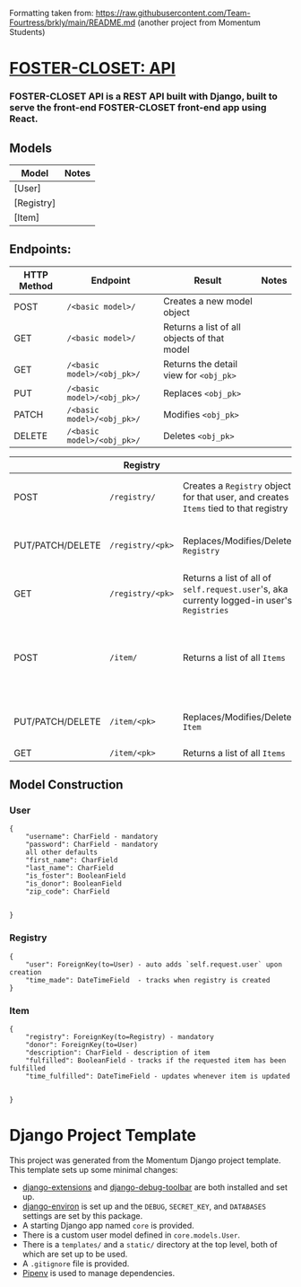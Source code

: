 
Formatting taken from: https://raw.githubusercontent.com/Team-Fourtress/brkly/main/README.md
(another project from Momentum Students)

# [FOSTER-CLOSET: API](https://foster-closet.herokuapp.com)

### FOSTER-CLOSET API is a REST API built with Django, built to serve the front-end FOSTER-CLOSET front-end app using React.


## Models
| Model | Notes |
| ----- | ----- |
| [User]
| [Registry]
| [Item]


## Endpoints: 
| HTTP Method | Endpoint | Result | Notes |
| ----------- | -------- | -------| ----- |
| POST | `/<basic model>/` | Creates a new model object |  |
| GET | `/<basic model>/` | Returns a list of all objects of that model |  |
| GET | `/<basic model>/<obj_pk>/` | Returns the detail view for `<obj_pk>` |  |
| PUT | `/<basic model>/<obj_pk>/` | Replaces `<obj_pk>` |  |
| PATCH | `/<basic model>/<obj_pk>/` | Modifies `<obj_pk>` |  |
| DELETE | `/<basic model>/<obj_pk>/` | Deletes `<obj_pk>` |  |




|      | Registry |          |          |
| -------- | -------- | -------- | -------- |
| POST | `/registry/` | Creates a `Registry` object for that user, and creates `Items` tied to that registry | Requires a foster-family login|
| PUT/PATCH/DELETE | `/registry/<pk>` | Replaces/Modifies/Deletes `Registry` | Requires login with associated user  |
| GET | `/registry/<pk>` | Returns a list of all of `self.request.user`'s, aka currenty logged-in user's `Registries` | Requires login with associated user  |
| POST | `/item/` | Returns a list of all `Items`| Requires a `Registry` that is associated with the logged-in user  |
| PUT/PATCH/DELETE | `/item/<pk>` | Replaces/Modifies/Deletes `Item` | Requires login with associated user  |
| GET | `/item/<pk>` | Returns a list of all `Items` |  |

## Model Construction

### User
```
{
    "username": CharField - mandatory
    "password": CharField - mandatory
    all other defaults
    "first_name": CharField
    "last_name": CharField
    "is_foster": BooleanField
    "is_donor": BooleanField
    "zip_code": CharField
    
  
}
```

### Registry
```
{
    "user": ForeignKey(to=User) - auto adds `self.request.user` upon creation
    "time_made": DateTimeField  - tracks when registry is created
}
```

### Item
```
{
    "registry": ForeignKey(to=Registry) - mandatory
    "donor": ForeignKey(to=User) 
    "description": CharField - description of item
    "fulfilled": BooleanField - tracks if the requested item has been fulfilled
    "time_fulfilled": DateTimeField - updates whenever item is updated
    
    
}
```


# Django Project Template

This project was generated from the Momentum Django project template. This template sets up some minimal changes:

- [django-extensions](https://django-extensions.readthedocs.io/en/latest/) and [django-debug-toolbar](https://django-debug-toolbar.readthedocs.io/en/latest/) are both installed and set up.
- [django-environ](https://django-environ.readthedocs.io/en/latest/) is set up and the `DEBUG`, `SECRET_KEY`, and `DATABASES` settings are set by this package.
- A starting Django app named `core` is provided.
- There is a custom user model defined in `core.models.User`.
- There is a `templates/` and a `static/` directory at the top level, both of which are set up to be used.
- A `.gitignore` file is provided.
- [Pipenv](https://pipenv.pypa.io/en/latest/) is used to manage dependencies.

